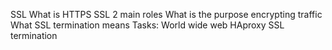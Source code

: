  SSL
What is HTTPS SSL 2 main roles
What is the purpose encrypting traffic
What SSL termination means
Tasks:
World wide web
HAproxy SSL termination
